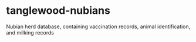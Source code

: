 tanglewood-nubians
==================

Nubian herd database, containing vaccination records, animal identification, and milking records
